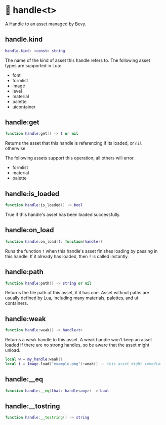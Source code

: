 # 👏 handle\<t>

A Handle to an asset managed by Bevy.

## handle.kind
```lua
handle.kind: <const> string
```
The name of the kind of asset this handle refers to. The following asset types are supported in Lua:
- font
- formlist
- image
- level
- material
- palette
- uicontainer

## handle:get
```lua
function handle:get() -> t or nil
```

Returns the asset that this handle is referencing if its loaded, or `nil` otherwise. 

The following assets support this operation; all others will error.
- formlist
- material
- palette

## handle:is_loaded
```lua
function handle:is_loaded() -> bool
```

True if this handle's asset has been loaded successfully.

## handle:on_load
```lua
function handle:on_load(f: function(handle))
```

Runs the function `f` when this handle's asset finishes loading by passing in this handle. If it already has loaded, then `f` is called instantly.

## handle:path
```lua
function handle:path() -> string or nil
```

Returns the file path of this asset, if it has one. Asset without paths are usually defined by Lua, including many materials, palettes, and ui containers.

## handle:weak
```lua
function handle:weak() -> handle<t>
```

Returns a weak handle to this asset. A weak handle won't keep an asset loaded if there are no strong handles, so be aware that the asset might unload.

```lua
local w = my_handle:weak()
local i = Image.load("example.png"):weak() -- this asset might immediately unload if no one else uses the same image!
```

## handle:__eq
```lua
function handle:__eq(that: handle<any>) -> bool
```

## handle:__tostring
```lua
function handle:__tostring() -> string
```